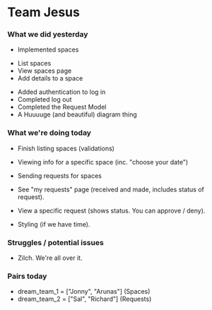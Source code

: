 # Team Jesus

### What we did yesterday
* Implemented spaces
 - List spaces
 - View spaces page
 - Add details to a space
* Added authentication to log in
* Completed log out
* Completed the Request Model
* A Huuuuge (and beautiful) diagram thing


### What we're doing today
* Finish listing spaces (validations)
* Viewing info for a specific space (inc. "choose your date")
* Sending requests for spaces
* See "my requests" page (received and made, includes status of request).
* View a specific request (shows status. You can approve / deny).

* Styling (if we have time).


### Struggles / potential issues
* Zilch. We're all over it.


### Pairs today
* dream_team_1 = ["Jonny", "Arunas"] (Spaces)
* dream_team_2 = ["Sal", "Richard"] (Requests)
